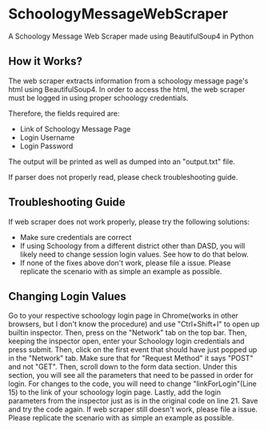 # SchoologyMessageWebScraper
A Schoology Message Web Scraper made using BeautifulSoup4 in Python

## How it Works?
The web scraper extracts information from a schoology message page's html using BeautifulSoup4. In order to access the html, the web scraper must be logged in using proper schoology credentials. 

Therefore, the fields required are:
* Link of Schoology Message Page
* Login Username
* Login Password

The output will be printed as well as dumped into an "output.txt" file.

If parser does not properly read, please check troubleshooting guide.

## Troubleshooting Guide
If web scraper does not work properly, please try the following solutions:
* Make sure credentials are correct
* If using Schoology from a different district other than DASD, you will likely need to change session login values. See how to do that below.
* If none of the fixes above don't work, please file a issue. Please replicate the scenario with as simple an example as possible. 

## Changing Login Values
Go to your respective schoology login page in Chrome(works in other browsers, but I don't know the procedure) and use "Ctrl+Shift+I" to open up builtin inspector. Then, press on the "Network" tab on the top bar. Then, keeping the inspector open, enter your Schoology login credentials and press submit. Then, click on the first event that should have just popped up in the "Network" tab. Make sure that for "Request Method" it says "POST" and not "GET". Then, scroll down to the form data section. Under this section, you will see all the parameters that need to be passed in order for login. For changes to the code, you will need to change "linkForLogin"(Line 15) to the link of your schoology login page. Lastly, add the login parameters from the inspector just as is in the original code on line 21. Save and try the code again. If web scraper still doesn't work, please file a issue. Please replicate the scenario with as simple an example as possible.
